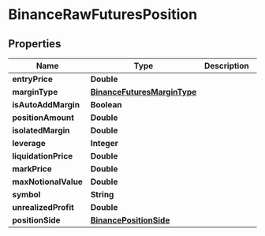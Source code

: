 # BinanceRawFuturesPosition

## Properties
Name | Type | Description | Notes
------------ | ------------- | ------------- | -------------
**entryPrice** | **Double** |  |  [optional]
**marginType** | [**BinanceFuturesMarginType**](BinanceFuturesMarginType.md) |  |  [optional]
**isAutoAddMargin** | **Boolean** |  |  [optional]
**positionAmount** | **Double** |  |  [optional]
**isolatedMargin** | **Double** |  |  [optional]
**leverage** | **Integer** |  |  [optional]
**liquidationPrice** | **Double** |  |  [optional]
**markPrice** | **Double** |  |  [optional]
**maxNotionalValue** | **Double** |  |  [optional]
**symbol** | **String** |  |  [optional]
**unrealizedProfit** | **Double** |  |  [optional]
**positionSide** | [**BinancePositionSide**](BinancePositionSide.md) |  |  [optional]
